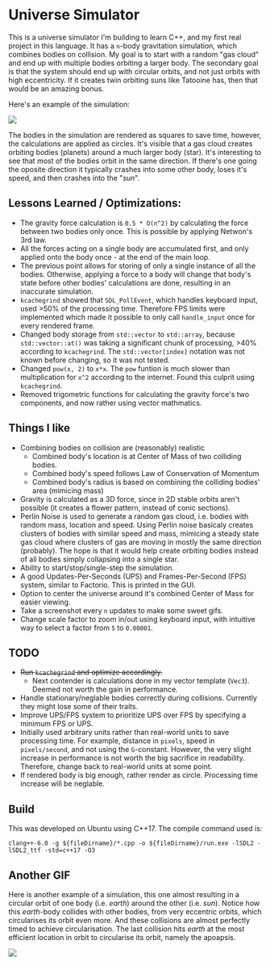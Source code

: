 # Universe Simulator
This is a universe simulator I'm building to learn C++, and my first real project in this language. It has a `n`-body gravitation simulation, which combines bodies on collision. My goal is to start with a random "gas cloud" and end up with multiple bodies orbiting a larger body. The secondary goal is that the system should end up with circular orbits, and not just orbits with high eccentricity. If it creates twin orbiting suns like Tatooine has, then that would be an amazing bonus.

Here's an example of the simulation:

![](gifs/second.gif)

The bodies in the simulation are rendered as squares to save time, however, the calculations are applied as circles. It's visible that a gas cloud creates orbiting bodies (planets) around a much larger body (star). It's interesting to see that most of the bodies orbit in the same direction. If there's one going the oposite direction it typically crashes into some other body, loses it's speed, and then crashes into the "*sun*".


## Lessons Learned / Optimizations:
- The gravity force calculation is `0.5 * O(n^2)` by calculating the force between two bodies only once. This is possible by applying Netwon's 3rd law.
- All the forces acting on a single body are accumulated first, and only applied onto the body once - at the end of the main loop.
- The previous point allows for storing of only a single instance of all the bodies. Otherwise, applying a force to a body will change that body's state before other bodies' calculations are done, resulting in an inaccurate simulation.
- `kcachegrind` showed that `SDL_PollEvent`, which handles keyboard input, used >50% of the processing time. Therefore FPS limits were implemented which made it possible to only call `handle_input` once for every rendered frame.
- Changed body storage from `std::vector` to `std::array`, because `std::vector::at()` was taking a significant chunk of processing, >40% according to `kcachegrind`. The `std::vector[index]` notation was not known before changing, so it was not tested.
- Changed `pow(x, 2)` to `x*x`. The `pow` funtion is much slower than multiplication for `x^2` according to the internet. Found this culprit using `kcachegrind`.
- Removed trigometric functions for calculating the gravity force's two components, and now rather using vector mathmatics.

## Things I like
- Combining bodies on collision are (reasonably) realistic
  - Combined body's location is at Center of Mass of two colliding bodies.
  - Combined body's speed follows Law of Conservation of Momentum
  - Combined body's radius is based on combining the colliding bodies' area (mimicing mass)
- Gravity is calculated as a 3D force, since in 2D stable orbits aren't possible (it creates a flower pattern, instead of conic sections).
- Perlin Noise is used to generate a random gas cloud, i.e. bodies with random mass, location and speed. Using Perlin noise basicaly creates clusters of bodies with similar speed and mass, mimicing a steady state gas cloud where clusters of gas are moving in mostly the same direction (probably).  The hope is that it would help create orbiting bodies instead of all bodies simply collapsing into a single star.
- Ability to start/stop/single-step the simulation.
- A good Updates-Per-Seconds (UPS) and Frames-Per-Second (FPS) system, similar to Factorio. This is printed in the GUI.
- Option to center the universe around it's combined Center of Mass for easier viewing.
- Take a screenshot every `n` updates to make some sweet gifs.
- Change scale factor to zoom in/out using keyboard input, with intuitive way to select a factor from `5` to `0.00001`.

## TODO
- ~~Run `kcachegrind` and optimize accordingly.~~
  - Next contender is calculations done in my vector template (`Vec3`). Deemed not worth the gain in performance.
- Handle stationary/neglable bodies correctly during collisions. Currently they might lose some of their traits.
- Improve UPS/FPS system to prioritize UPS over FPS by specifying a minimum FPS or UPS.
- Initially used arbitrary units rather than real-world units to save processing time. For example, distance in `pixels`, speed in `pixels/second`, and not using the `G`-constant. However, the very slight increase in performance is not worth the big sacrifice in readability. Therefore, change back to real-world units at some point.
- If rendered body is big enough, rather render as circle. Processing time increase will be neglable.


## Build
This was developed on Ubuntu using C++17. The compile command used is:

`clang++-6.0 -g ${fileDirname}/*.cpp -o ${fileDirname}/run.exe -lSDL2 -lSDL2_ttf -std=c++17 -O3`

## Another GIF
Here is another example of a simulation, this one almost resulting in a circular orbit of one body (i.e. *earth*) around the other (i.e. *sun*). Notice how this *earth*-body collides with other bodies, from very eccentric orbits, which circularises its orbit even more. And these collisions are almost perfectly timed to achieve circularisation. The last collision hits *earth* at the most efficient location in orbit to circularise its orbit, namely the apoapsis.


![](gifs/first.gif)
